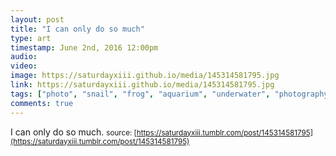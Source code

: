 ```yaml
---
layout: post
title: "I can only do so much"
type: art
timestamp: June 2nd, 2016 12:00pm
audio: 
video: 
image: https://saturdayxiii.github.io/media/145314581795.jpg
link: https://saturdayxiii.github.io/media/145314581795.jpg
tags: ["photo", "snail", "frog", "aquarium", "underwater", "photography"]
comments: true
---
```

I can only do so much.
<small>source: [https://saturdayxiii.tumblr.com/post/145314581795](https://saturdayxiii.tumblr.com/post/145314581795)</small>